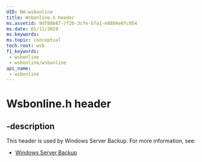 ```yaml
---
UID: NA:wsbonline
title: Wsbonline.h header
ms.assetid: 9df88687-7f2b-3cfe-b7a1-e8804e6fc954
ms.date: 01/11/2019
ms.keywords: 
ms.topic: conceptual
tech.root: wsb
f1_keywords:
 - wsbonline
 - wsbonline/wsbonline
api_name:
 - wsbonline
---
```


# Wsbonline.h header


## -description

This header is used by Windows Server Backup. For more information, see:

- [Windows Server Backup](../_wsb/index.md)

